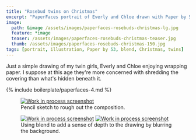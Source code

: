 ```yaml
---
title: "Rosebud twins on Christmas"
excerpt: "PaperFaces portrait of Everly and Chloe drawn with Paper by 53 on an iPad."
image: 
  path: &image /assets/images/paperfaces-rosebuds-christmas-lg.jpg 
  feature: *image
  teaser: /assets/images/paperfaces-rosebuds-christmas-teaser.jpg
  thumb: /assets/images/paperfaces-rosebuds-christmas-150.jpg
tags: [portrait, illustration, Paper by 53, blend, Christmas, twins]
---
```


Just a simple drawing of my twin girls, Everly and Chloe enjoying wrapping paper. I suppose at this age they're more concerned with shredding the covering than what's hidden beneath it.

{% include boilerplate/paperfaces-4.md %}

<figure>
	<a href="{{ site.url }}/assets/images/paperfaces-rosebuds-christmas-process-1-lg.jpg"><img src="{{ site.url }}/assets/images/paperfaces-rosebuds-christmas-process-1-750.jpg" alt="Work in process screenshot"></a>
	<figcaption>Pencil sketch to rough out the composition.</figcaption>
</figure>

<figure class="half">
	<a href="{{ site.url }}/assets/images/paperfaces-rosebuds-christmas-process-2-lg.jpg"><img src="{{ site.url }}/assets/images/paperfaces-rosebuds-christmas-process-2-600.jpg" alt="Work in process screenshot"></a>
	<a href="{{ site.url }}/assets/images/paperfaces-rosebuds-christmas-process-3-lg.jpg"><img src="{{ site.url }}/assets/images/paperfaces-rosebuds-christmas-process-3-600.jpg" alt="Work in process screenshot"></a>
	<figcaption>Using blend to add a sense of depth to the drawing by blurring the background.</figcaption>
</figure>
